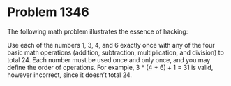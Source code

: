 # Problem 1346

The following math problem illustrates the essence of hacking:

Use each of the numbers 1, 3, 4, and 6 exactly once with any of
the four basic math operations (addition, subtraction,
multiplication, and division) to total 24. Each number must be
used once and only once, and you may define the order of
operations. For example, 3 * (4 + 6) + 1 = 31 is valid, however
incorrect, since it doesn’t total 24.

